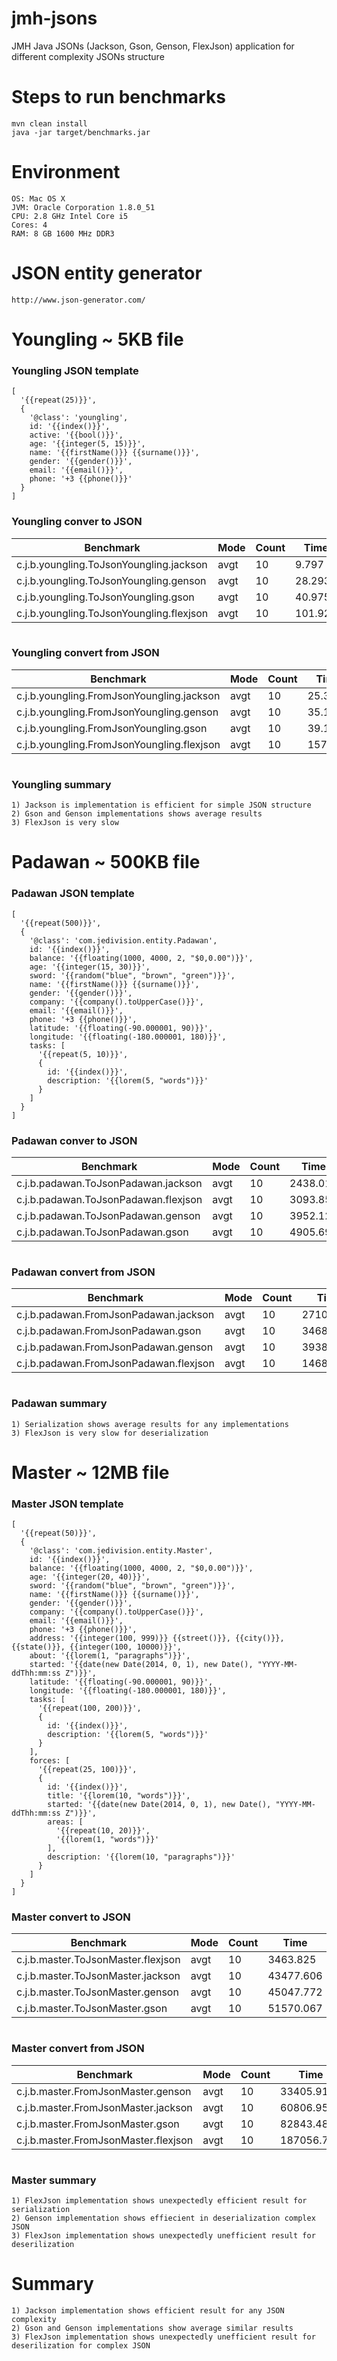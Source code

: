 # jmh-jsons

JMH Java JSONs (Jackson, Gson, Genson, FlexJson) application for different complexity JSONs structure

# Steps to run benchmarks

    mvn clean install
    java -jar target/benchmarks.jar

# Environment

    OS: Mac OS X
    JVM: Oracle Corporation 1.8.0_51
    CPU: 2.8 GHz Intel Core i5
    Cores: 4
    RAM: 8 GB 1600 MHz DDR3

# JSON entity generator

    http://www.json-generator.com/

# Youngling ~ 5KB file
### Youngling JSON template
    [
      '{{repeat(25)}}',
      {
        '@class': 'youngling',
        id: '{{index()}}',
        active: '{{bool()}}',
        age: '{{integer(5, 15)}}',
        name: '{{firstName()}} {{surname()}}',
        gender: '{{gender()}}',
        email: '{{email()}}',
        phone: '+3 {{phone()}}'
      }
    ]

### Youngling conver to JSON

|                Benchmark                 | Mode | Count |  Time   |   | Fault  | Units |
|------------------------------------------|------|-------|---------|---|--------|-------|
| c.j.b.youngling.ToJsonYoungling.jackson  | avgt |    10 |   9.797 | ± |  0.513 | us/op |
| c.j.b.youngling.ToJsonYoungling.genson   | avgt |    10 |  28.293 | ± |  6.742 | us/op |
| c.j.b.youngling.ToJsonYoungling.gson     | avgt |    10 |  40.975 | ± | 14.614 | us/op |
| c.j.b.youngling.ToJsonYoungling.flexjson | avgt |    10 | 101.924 | ± | 32.639 | us/op |

<p align="center">
	<img src="https://github.com/JediVision/jedi-benchmarks/blob/master/jmh-jsons/img/ToJsonYoungling.jpg?raw=true" alt=""/>
</p>

### Youngling convert from JSON

|                 Benchmark                  | Mode | Count |  Time   |   | Fault  | Units |
|--------------------------------------------|------|-------|---------|---|--------|-------|
| c.j.b.youngling.FromJsonYoungling.jackson  | avgt |    10 |  25.385 | ± |  4.623 | us/op |
| c.j.b.youngling.FromJsonYoungling.genson   | avgt |    10 |  35.142 | ± |  5.678 | us/op |
| c.j.b.youngling.FromJsonYoungling.gson     | avgt |    10 |  39.117 | ± |  4.973 | us/op |
| c.j.b.youngling.FromJsonYoungling.flexjson | avgt |    10 | 157.928 | ± | 96.220 | us/op |

<p align="center">
	<img src="https://github.com/JediVision/jedi-benchmarks/blob/master/jmh-jsons/img/FromJsonYoungling.jpg?raw=true" alt=""/>
</p>

### Youngling summary

    1) Jackson is implementation is efficient for simple JSON structure
    2) Gson and Genson implementations shows average results
    3) FlexJson is very slow

# Padawan ~ 500KB file
### Padawan JSON template

    [
      '{{repeat(500)}}',
      {
        '@class': 'com.jedivision.entity.Padawan',
        id: '{{index()}}',
        balance: '{{floating(1000, 4000, 2, "$0,0.00")}}',
        age: '{{integer(15, 30)}}',
        sword: '{{random("blue", "brown", "green")}}',
        name: '{{firstName()}} {{surname()}}',
        gender: '{{gender()}}',
        company: '{{company().toUpperCase()}}',
        email: '{{email()}}',
        phone: '+3 {{phone()}}',
        latitude: '{{floating(-90.000001, 90)}}',
        longitude: '{{floating(-180.000001, 180)}}',
        tasks: [
          '{{repeat(5, 10)}}',
          {
            id: '{{index()}}',
            description: '{{lorem(5, "words")}}'
          }
        ]
      }
    ]

### Padawan conver to JSON

|              Benchmark               | Mode | Count |   Time   |   |  Fault   | Units |
|--------------------------------------|------|-------|----------|---|----------|-------|
| c.j.b.padawan.ToJsonPadawan.jackson  | avgt |    10 | 2438.013 | ± | 1995.022 | us/op |
| c.j.b.padawan.ToJsonPadawan.flexjson | avgt |    10 | 3093.851 | ± | 1556.707 | us/op |
| c.j.b.padawan.ToJsonPadawan.genson   | avgt |    10 | 3952.121 | ± | 1391.293 | us/op |
| c.j.b.padawan.ToJsonPadawan.gson     | avgt |    10 | 4905.696 | ± | 1521.152 | us/op |

<p align="center">
	<img src="https://github.com/JediVision/jedi-benchmarks/blob/master/jmh-jsons/img/ToJsonPadawan.jpg?raw=true" alt=""/>
</p>

### Padawan convert from JSON

|               Benchmark                | Mode | Count |   Time    |   |  Fault   | Units |
|----------------------------------------|------|-------|-----------|---|----------|-------|
| c.j.b.padawan.FromJsonPadawan.jackson  | avgt |    10 |  2710.593 | ± |  349.352 | us/op |
| c.j.b.padawan.FromJsonPadawan.gson     | avgt |    10 |  3468.672 | ± |  594.031 | us/op |
| c.j.b.padawan.FromJsonPadawan.genson   | avgt |    10 |  3938.604 | ± | 2380.436 | us/op |
| c.j.b.padawan.FromJsonPadawan.flexjson | avgt |    10 | 14682.631 | ± | 4348.925 | us/op |

<p align="center">
	<img src="https://github.com/JediVision/jedi-benchmarks/blob/master/jmh-jsons/img/FromJsonPadawan.jpg?raw=true" alt=""/>
</p>

### Padawan summary

    1) Serialization shows average results for any implementations
    3) FlexJson is very slow for deserialization

# Master ~ 12MB file
### Master JSON template

    [
      '{{repeat(50)}}',
      {
        '@class': 'com.jedivision.entity.Master',
        id: '{{index()}}',
        balance: '{{floating(1000, 4000, 2, "$0,0.00")}}',
        age: '{{integer(20, 40)}}',
        sword: '{{random("blue", "brown", "green")}}',
        name: '{{firstName()}} {{surname()}}',
        gender: '{{gender()}}',
        company: '{{company().toUpperCase()}}',
        email: '{{email()}}',
        phone: '+3 {{phone()}}',
        address: '{{integer(100, 999)}} {{street()}}, {{city()}}, {{state()}}, {{integer(100, 10000)}}',
        about: '{{lorem(1, "paragraphs")}}',
        started: '{{date(new Date(2014, 0, 1), new Date(), "YYYY-MM-ddThh:mm:ss Z")}}',
        latitude: '{{floating(-90.000001, 90)}}',
        longitude: '{{floating(-180.000001, 180)}}',
        tasks: [
          '{{repeat(100, 200)}}',
          {
            id: '{{index()}}',
            description: '{{lorem(5, "words")}}'
          }
        ],
        forces: [
          '{{repeat(25, 100)}}',
          {
            id: '{{index()}}',
            title: '{{lorem(10, "words")}}',
            started: '{{date(new Date(2014, 0, 1), new Date(), "YYYY-MM-ddThh:mm:ss Z")}}',
            areas: [
              '{{repeat(10, 20)}}',
              '{{lorem(1, "words")}}'
            ],
            description: '{{lorem(10, "paragraphs")}}'
          }
        ]
      }
    ]

### Master convert to JSON

|             Benchmark              | Mode | Count |   Time    |   |   Fault   | Units |
|------------------------------------|------|-------|-----------|---|-----------|-------|
| c.j.b.master.ToJsonMaster.flexjson | avgt |    10 |  3463.825 | ± |  1562.101 | us/op |
| c.j.b.master.ToJsonMaster.jackson  | avgt |    10 | 43477.606 | ± | 19773.094 | us/op |
| c.j.b.master.ToJsonMaster.genson   | avgt |    10 | 45047.772 | ± |  7893.488 | us/op |
| c.j.b.master.ToJsonMaster.gson     | avgt |    10 | 51570.067 | ± |  7290.569 | us/op |

<p align="center">
	<img src="https://github.com/JediVision/jedi-benchmarks/blob/master/jmh-jsons/img/ToJsonMaster.jpg?raw=true" alt=""/>
</p>

### Master convert from JSON

|              Benchmark               | Mode | Count |    Time    |   |   Fault   | Units |
|--------------------------------------|------|-------|------------|---|-----------|-------|
| c.j.b.master.FromJsonMaster.genson   | avgt |    10 |  33405.919 | ± |  4688.963 | us/op |
| c.j.b.master.FromJsonMaster.jackson  | avgt |    10 |  60806.959 | ± | 28496.939 | us/op |
| c.j.b.master.FromJsonMaster.gson     | avgt |    10 |  82843.482 | ± |  7153.586 | us/op |
| c.j.b.master.FromJsonMaster.flexjson | avgt |    10 | 187056.779 | ± | 59337.826 | us/op |

<p align="center">
	<img src="https://github.com/JediVision/jedi-benchmarks/blob/master/jmh-jsons/img/FromJsonMaster.jpg?raw=true" alt=""/>
</p>

### Master summary

    1) FlexJson implementation shows unexpectedly efficient result for serialization
    2) Genson implementation shows effiecient in deserialization complex JSON
    3) FlexJson implementation shows unexpectedly unefficient result for deserilization

# Summary

    1) Jackson implementation shows efficient result for any JSON complexity
    2) Gson and Genson implementations show average similar results
    3) FlexJson implementation shows unexpectedly unefficient result for deserilization for complex JSON
